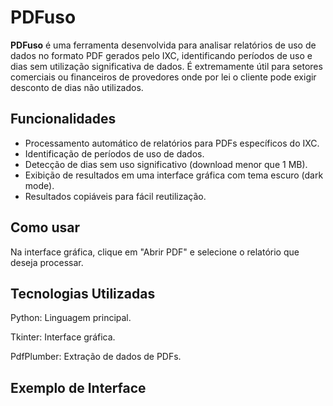 # PDFuso

**PDFuso** é uma ferramenta desenvolvida para analisar relatórios de uso de dados no formato PDF gerados pelo IXC, identificando períodos de uso e dias sem utilização significativa de dados.
É extremamente útil para setores comerciais ou financeiros de provedores onde por lei o cliente pode exigir desconto de dias não utilizados.

## Funcionalidades

- Processamento automático de relatórios para PDFs específicos do IXC.
- Identificação de períodos de uso de dados.
- Detecção de dias sem uso significativo (download menor que 1 MB).
- Exibição de resultados em uma interface gráfica com tema escuro (dark mode).
- Resultados copiáveis para fácil reutilização.

## Como usar

Na interface gráfica, clique em "Abrir PDF" e selecione o relatório que deseja processar.
## Tecnologias Utilizadas
Python: Linguagem principal.

Tkinter: Interface gráfica.

PdfPlumber: Extração de dados de PDFs.

## Exemplo de Interface

